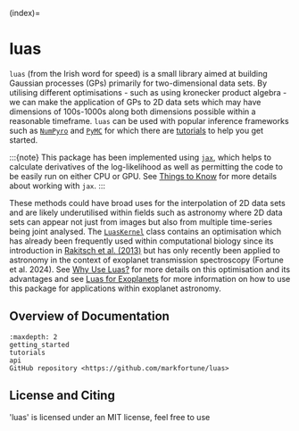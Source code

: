 (index)=

# luas

`luas` (from the Irish word for speed) is a small library aimed at building Gaussian processes (GPs) primarily for two-dimensional data sets. By utilising different optimisations - such as using kronecker product algebra - we can make the application of GPs to 2D data sets which may have dimensions of 100s-1000s along both dimensions possible within a reasonable timeframe. `luas` can be used with popular inference frameworks such as [`NumPyro`](https://num.pyro.ai/en/latest/index.html) and [`PyMC`](https://www.pymc.io/welcome.html) for which there are [tutorials](tutorials_index) to help you get started.

:::{note}
This package has been implemented using [`jax`](https://github.com/google/jax), which helps to calculate derivatives of the log-likelihood as well as permitting the code to be easily run on either CPU or GPU. See [Things to Know](things_to_know) for more details about working with `jax`.
:::

These methods could have broad uses for the interpolation of 2D data sets and are likely underutilised within fields such as astronomy where 2D data sets can appear not just from images but also from multiple time-series being joint analysed. The [`LuasKernel`](api-luaskernel) class contains an optimisation which has already been frequently used within computational biology since its introduction in [Rakitsch et al. (2013)](https://proceedings.neurips.cc/paper/2013/hash/59c33016884a62116be975a9bb8257e3-Abstract.html) but has only recently been applied to astronomy in the context of exoplanet transmission spectroscopy (Fortune et al. 2024). See [Why Use Luas?](why_use_luas) for more details on this optimisation and its advantages and see [Luas for Exoplanets](luas_for_exo) for more information on how to use this package for applications within exoplanet astronomy.

## Overview of Documentation

```{toctree}
:maxdepth: 2
getting_started
tutorials
api
GitHub repository <https://github.com/markfortune/luas>
```

## License and Citing

'luas' is licensed under an MIT license, feel free to use
